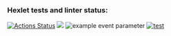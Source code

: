 ### Hexlet tests and linter status:
[![Actions Status](https://github.com/Dan-oss/frontend-project-lvl1/workflows/hexlet-check/badge.svg)](https://github.com/Dan-oss/frontend-project-lvl1/actions)
<a href="https://codeclimate.com/github/Dan-oss/frontend-project-lvl1/maintainability"><img src="https://api.codeclimate.com/v1/badges/fe5475e450c291c83e9c/maintainability" /></a>
![example event parameter](https://github.com/github/docs/actions/workflows/main.yml/badge.svg?event=pull_request)
[![test](https://github.com/Dan-oss/frontend-project-lvl1/actions/workflows/tests.yml/badge.svg)](https://github.com/Dan-oss/frontend-project-lvl1/actions/workflows/tests.yml)
